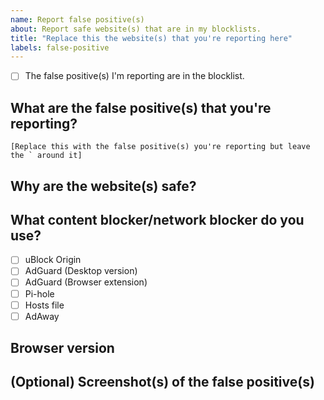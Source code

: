 ```yaml
---
name: Report false positive(s)
about: Report safe website(s) that are in my blocklists.
title: "Replace this the website(s) that you're reporting here"
labels: false-positive
---
```


- [ ] The false positive(s) I'm reporting are in the blocklist.

## What are the false positive(s) that you're reporting?
```[Replace this with the false positive(s) you're reporting but leave the ` around it]```

## Why are the website(s) safe?
<!--- Replace this comment with your reason. -->

## What content blocker/network blocker do you use?
- [ ] uBlock Origin
- [ ] AdGuard (Desktop version)
- [ ] AdGuard (Browser extension)
- [ ] Pi-hole
- [ ] Hosts file
- [ ] AdAway

## Browser version
<!--- Replace this comment with your browser and it's version. The version can be found on your browser's about page -->

## (Optional) Screenshot(s) of the false positive(s)
<!--- If you don't have any screenshots, replace this comment with N/A. -->